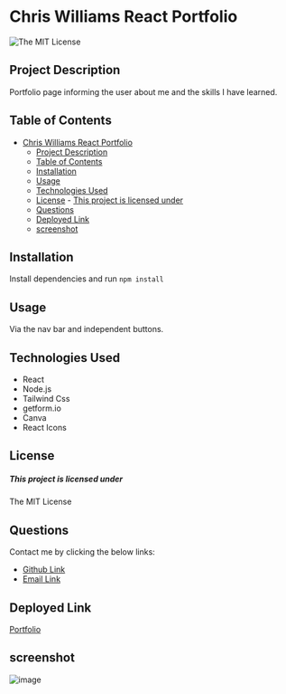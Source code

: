 # Chris Williams React Portfolio
![The MIT License](https://img.shields.io/badge/license-MIT-green)

## Project Description
Portfolio page informing the user about me and the skills I have learned.
## Table of Contents
- [Chris Williams React Portfolio](#chris-williams-react-portfolio)
  - [Project Description](#project-description)
  - [Table of Contents](#table-of-contents)
  - [Installation](#installation)
  - [Usage](#usage)
  - [Technologies Used](#technologies-used)
  - [License](#license)
        - [This project is licensed under](#this-project-is-licensed-under)
  - [Questions](#questions)
  - [Deployed Link](#deployed-link)
  - [screenshot](#screenshot)
 
## Installation
Install dependencies and run `npm install`
## Usage
Via the nav bar and independent buttons.
## Technologies Used
* React
* Node.js
* Tailwind Css
* getform.io
* Canva
* React Icons
## License
##### This project is licensed under
The MIT License
## Questions
Contact me by clicking the below links:
* [Github Link](https://github.com/deftonechris)
* [Email Link](mailto:chris.t.williams417@gmail.com)
## Deployed Link
[Portfolio](http://www.chriswillthedev.com/)
## screenshot
![image](https://user-images.githubusercontent.com/103149149/193199338-3e74c0ca-c87b-43b6-94ce-59c977c97a2a.png)

